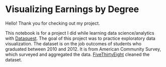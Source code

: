 # Visualizing Earnings by Degree

Hello! Thank you for checking out my project.

This notebook is for a project I did while learning data science/analytics with <a href='https://www.dataquest.io'>Dataquest</a>. The goal of this project was to practice exploratory data visualization. The dataset is on the job outcomes of students who graduated between 2010 and 2012. It is from American Community Survey, which surveyed and aggregated the data. <a href='https://github.com/fivethirtyeight'>FiveThirtyEight</a> cleaned the dataset.

